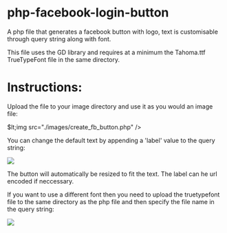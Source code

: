 php-facebook-login-button
=========================

A php file that generates a facebook button with logo, text is customisable through query string along with font.

This file uses the GD library and requires at a minimum the Tahoma.ttf TrueTypeFont file in the same directory.

Instructions:
=============

Upload the file to your image directory and use it as you would an image file:

$lt;img src="./images/create_fb_button.php" />

You can change the default text by appending a 'label' value to the query string:

<img src="./images/create_fb_button.php?label=Connect with my Facebook Button" />

The button will automatically be resized to fit the text.  The label can he url encoded if neccessary.

If you want to use a different font then you need to upload the truetypefont file to the same directory as 
the php file and then specify the file name in the query string:

<img src="./images/create_fb_button.php?font=comicsans.ttf" />
